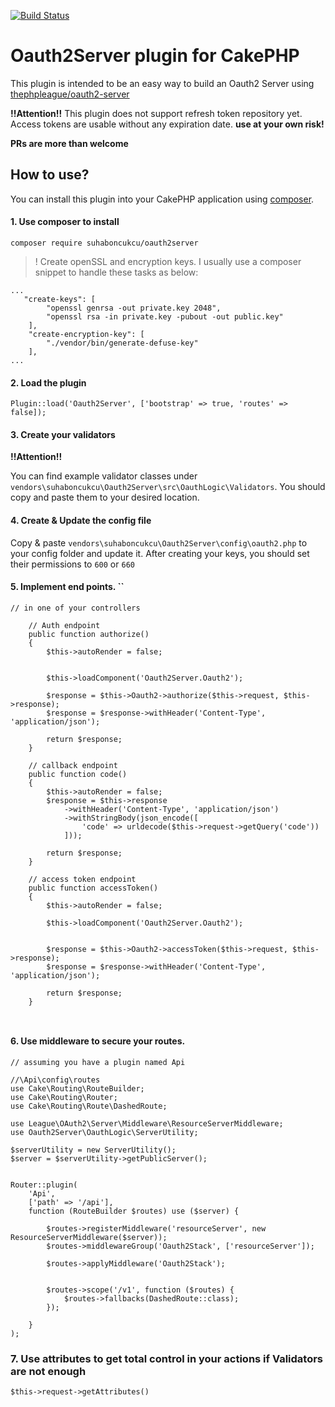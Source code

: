 [![Build Status](https://travis-ci.org/suhaboncukcu/CakePHP-Oauth2Server.svg?branch=master)](https://travis-ci.org/suhaboncukcu/CakePHP-Oauth2Server)


# Oauth2Server plugin for CakePHP

This plugin is intended to be an easy way to build an Oauth2 Server using [thephpleague/oauth2-server](http://oauth2.thephpleague.com/)

**!!Attention!!**
This plugin does not support refresh token repository yet. Access tokens are usable without any
expiration date. **use at your own risk!**

**PRs are more than welcome**

## How to use?

You can install this plugin into your CakePHP application using [composer](http://getcomposer.org).

#### 1. Use composer to install 

```
composer require suhaboncukcu/oauth2server
```

>! Create openSSL and encryption keys. I usually use a composer snippet to handle these tasks as below: 
 ```
 ...
    "create-keys": [
         "openssl genrsa -out private.key 2048",
         "openssl rsa -in private.key -pubout -out public.key"
     ],
     "create-encryption-key": [
         "./vendor/bin/generate-defuse-key"
     ],
 ...
 ```
 

#### 2. Load the plugin

```
Plugin::load('Oauth2Server', ['bootstrap' => true, 'routes' => false]);
```


#### 3. Create your validators

**!!Attention!!** 

You can find example validator classes under `vendors\suhaboncukcu\Oauth2Server\src\OauthLogic\Validators`. 
You should copy and paste them to your desired location.

#### 4. Create & Update the config file

Copy & paste `vendors\suhaboncukcu\Oauth2Server\config\oauth2.php` to your config folder and update it. 
After creating your keys, you should set their permissions to `600` or `660`

#### 5. Implement end points. ``

```
// in one of your controllers

    // Auth endpoint 
    public function authorize()
    {
        $this->autoRender = false;


        $this->loadComponent('Oauth2Server.Oauth2');

        $response = $this->Oauth2->authorize($this->request, $this->response);
        $response = $response->withHeader('Content-Type', 'application/json');

        return $response;
    }
    
    // callback endpoint
    public function code()
    {
        $this->autoRender = false;
        $response = $this->response
            ->withHeader('Content-Type', 'application/json')
            ->withStringBody(json_encode([
                'code' => urldecode($this->request->getQuery('code'))
            ]));

        return $response;
    }
    
    // access token endpoint
    public function accessToken()
    {
        $this->autoRender = false;

        $this->loadComponent('Oauth2Server.Oauth2');


        $response = $this->Oauth2->accessToken($this->request, $this->response);
        $response = $response->withHeader('Content-Type', 'application/json');

        return $response;
    }
    
    
``` 

#### 6. Use middleware to secure your routes. 

```
// assuming you have a plugin named Api 

//\Api\config\routes
use Cake\Routing\RouteBuilder;
use Cake\Routing\Router;
use Cake\Routing\Route\DashedRoute;

use League\OAuth2\Server\Middleware\ResourceServerMiddleware;
use Oauth2Server\OauthLogic\ServerUtility;

$serverUtility = new ServerUtility();
$server = $serverUtility->getPublicServer();


Router::plugin(
    'Api',
    ['path' => '/api'],
    function (RouteBuilder $routes) use ($server) {

        $routes->registerMiddleware('resourceServer', new ResourceServerMiddleware($server));
        $routes->middlewareGroup('Oauth2Stack', ['resourceServer']);

        $routes->applyMiddleware('Oauth2Stack');


        $routes->scope('/v1', function ($routes) {
            $routes->fallbacks(DashedRoute::class);
        });

    }
);

```

### 7. Use attributes to get total control in your actions if Validators are not enough
`$this->request->getAttributes()`





